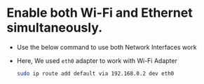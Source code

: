 # Enable both Wi-Fi and Ethernet simultaneously.

+ Use the below command to use both Network Interfaces work
+ Here, We used `eth0` adapter to work with Wi-Fi Adapter

    ```bash
    sudo ip route add default via 192.168.0.2 dev eth0
    ```
